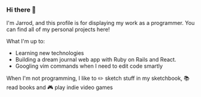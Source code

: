 ### Hi there 👋
I'm Jarrod, and this profile is for displaying my work as a programmer. You can find all of my personal projects here!

What I'm up to:
- Learning new technologies
- Building a dream journal web app with Ruby on Rails and React.
- Googling vim commands when I need to edit code smartly

When I'm not programming, I like to :pencil2: sketch stuff in my sketchbook, :books: read books and :video_game: play indie video games
